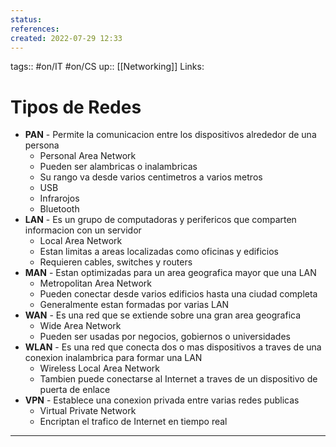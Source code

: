 ```yaml
---
status:
references:
created: 2022-07-29 12:33
---
```

tags:: #on/IT #on/CS 
up:: [[Networking]]
Links: 
# Tipos de Redes
- **PAN** - Permite la comunicacion entre los dispositivos alrededor de una persona
	- Personal Area Network
	- Pueden ser alambricas o inalambricas
	- Su rango va desde varios centimetros a varios metros
	- USB
	- Infrarojos
	- Bluetooth
- **LAN** - Es un grupo de computadoras y perifericos que comparten informacion con un servidor
	- Local Area Network
	- Estan limitas a areas localizadas como oficinas y edificios
	- Requieren cables, switches y routers
- **MAN** - Estan optimizadas para un area geografica mayor que una LAN
	-  Metropolitan Area Network
	- Pueden conectar desde varios edificios hasta una ciudad completa
	- Generalmente estan formadas por varias LAN
- **WAN** - Es una red que se extiende sobre una gran area geografica
	- Wide Area Network
	- Pueden ser usadas por negocios, gobiernos o universidades
- **WLAN** - Es una red que conecta dos o mas dispositivos a traves de una conexion inalambrica para formar una LAN
	- Wireless Local Area Network
	- Tambien puede conectarse al Internet a traves de un dispositivo de puerta de enlace
- **VPN** - Establece una conexion privada entre varias redes publicas
	- Virtual Private Network
	- Encriptan el trafico de Internet en tiempo real
___
